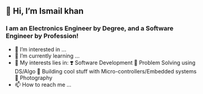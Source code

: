 ## 👋 Hi, I’m Ismail khan

### I am an Electronics Engineer by Degree, and a Software Engineer by Profession!
- 👀 I’m interested in ...
- 🌱 I’m currently learning ...
- 💞️ My interests lies in:
     :heavy_heart_exclamation: Software Development
     :yellow_heart: Problem Solving using DS/Algo
     :blue_heart: Building cool stuff with Micro-controllers/Embedded systems
     :brown_heart: Photography
- 📫 How to reach me ...

<!---
ismailkhan2118/ismailkhan2118 is a ✨ special ✨ repository because its `README.md` (this file) appears on your GitHub profile.
You can click the Preview link to take a look at your changes.
--->
